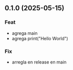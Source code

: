 ## 0.1.0 (2025-05-15)

### Feat

- agrega main
- agrega print("Hello World")

### Fix

- arregla en release en main
